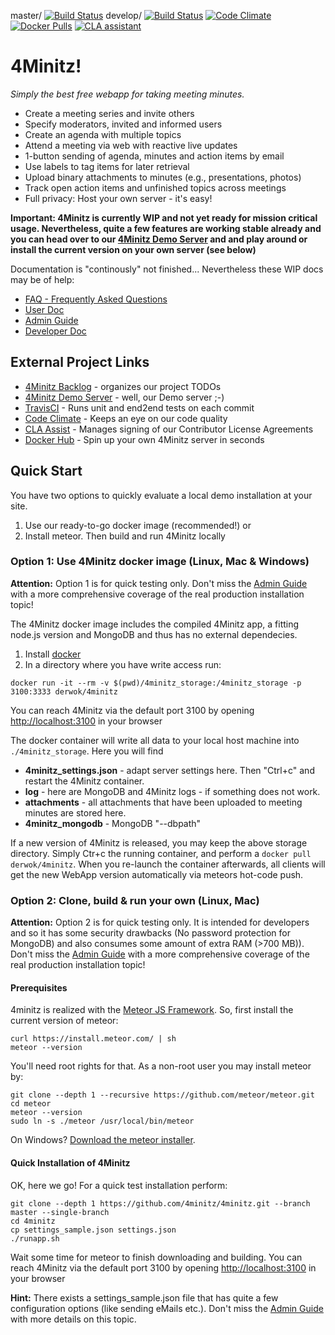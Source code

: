 
master/ [![Build Status](https://travis-ci.org/4minitz/4minitz.svg?branch=master)](https://travis-ci.org/4minitz/4minitz)
develop/ [![Build Status](https://travis-ci.org/4minitz/4minitz.svg?branch=develop)](https://travis-ci.org/4minitz/4minitz)
[![Code Climate](https://codeclimate.com/github/4minitz/4minitz/badges/gpa.svg)](https://codeclimate.com/github/4minitz/4minitz)
[![Docker Pulls](https://img.shields.io/docker/pulls/derwok/4minitz.svg)](https://hub.docker.com/r/derwok/4minitz/)
[![CLA assistant](https://cla-assistant.io/readme/badge/4minitz/4minitz)](https://cla-assistant.io/4minitz/4minitz)


# 4Minitz!

*Simply the best free webapp for taking meeting minutes.*

* Create a meeting series and invite others
* Specify moderators, invited and informed users
* Create an agenda with multiple topics
* Attend a meeting via web with reactive live updates
* 1-button sending of agenda, minutes and action items by email 
* Use labels to tag items for later retrieval
* Upload binary attachments to minutes (e.g., presentations, photos)
* Track open action items and unfinished topics across meetings
* Full privacy: Host your own server - it's easy!

**Important: 4Minitz is currently WIP and not yet ready for mission critical usage. 
Nevertheless, quite a few features are working stable already and you can head over to our
[4Minitz Demo Server](https://www.4minitz.com) and and play around or install the current 
version on your own server (see below)** 

Documentation is "continously" not finished... Nevertheless these WIP docs may be of help:

* [FAQ - Frequently Asked Questions](doc/faq.md)
* [User Doc](doc/user/usermanual.md)
* [Admin Guide](doc/admin/adminguide.md)
* [Developer Doc](doc/developer/developermanual.md)

## External Project Links
* [4Minitz Backlog](https://github.com/4minitz/4minitz/projects/1) - organizes our project TODOs
* [4Minitz Demo Server](https://www.4minitz.com) - well, our Demo server ;-)
* [TravisCI](https://travis-ci.org/4minitz/4minitz) - Runs unit and end2end tests on each commit
* [Code Climate](https://codeclimate.com/github/4minitz/4minitz) - Keeps an eye on our code quality 
* [CLA Assist](https://cla-assistant.io/4minitz/4minitz) - Manages signing of our Contributor License Agreements 
* [Docker Hub](https://hub.docker.com/r/derwok/4minitz/) - Spin up your own 4Minitz server in seconds 



## Quick Start
You have two options to quickly evaluate a local demo 
installation at your site.

1. Use our ready-to-go docker image (recommended!) or
1. Install meteor. Then build and run 4Minitz locally


### Option 1: Use 4Minitz docker image (Linux, Mac & Windows)
**Attention:** Option 1 is for quick testing only.
Don't miss the [Admin Guide](doc/admin/adminguide.md)
with a more comprehensive coverage of the real production
installation topic!

The 4Minitz docker image includes the compiled 4Minitz app, a fitting 
node.js version and MongoDB and thus has no external dependecies.

1. Install [docker](https://docs.docker.com/engine/installation/)
2. In a directory where you have write access run:
```
docker run -it --rm -v $(pwd)/4minitz_storage:/4minitz_storage -p 3100:3333 derwok/4minitz
```
You can reach 4Minitz via the default port 3100 by opening 
[http://localhost:3100](http://localhost:3100) in your browser

The docker container will write all data to your local host
machine into `./4minitz_storage`. Here you will find 
* **4minitz_settings.json** - adapt server settings here. Then "Ctrl+c" 
  and restart the 4Minitz container.
* **log** - here are MongoDB and 4Minitz logs - if something does not work.
* **attachments** - all attachments that have been uploaded
  to meeting minutes are stored here.
* **4minitz_mongodb** - MongoDB "--dbpath"
     
If a new version of 4Minitz is released, you may keep the above storage 
directory. Simply Ctr+c the running container, and perform a `docker pull
derwok/4minitz`. 
When you re-launch the container afterwards, all clients will get 
the new WebApp version automatically via meteors hot-code push.



### Option 2: Clone, build & run your own (Linux, Mac)
**Attention:** Option 2 is for quick testing only.
It is intended for developers and so it has some security drawbacks (No
password protection for MongoDB) and also consumes some amount of extra RAM
(>700 MB)). Don't miss the [Admin Guide](doc/admin/adminguide.md)
with a more comprehensive coverage of the real production installation topic!

#### Prerequisites
4minitz is realized with the [Meteor JS Framework](http://www.meteor.com). So, first install the current version of meteor:

    curl https://install.meteor.com/ | sh
    meteor --version

You'll need root rights for that. As a non-root user you may install
meteor by:

    git clone --depth 1 --recursive https://github.com/meteor/meteor.git
    cd meteor
    meteor --version
    sudo ln -s ./meteor /usr/local/bin/meteor

On Windows? [Download the meteor installer](https://install.meteor.com/windows). 

#### Quick Installation of 4Minitz   
OK, here we go! For a quick test installation perform:

    git clone --depth 1 https://github.com/4minitz/4minitz.git --branch master --single-branch
    cd 4minitz
    cp settings_sample.json settings.json
    ./runapp.sh

Wait some time for meteor to finish downloading and building. 
You can reach 4Minitz via the default port 3100 by opening 
[http://localhost:3100](http://localhost:3100) in your browser

**Hint:** There exists a settings_sample.json file that has quite a few configuration options
(like sending eMails etc.). Don't miss the [Admin Guide](doc/admin/adminguide.md) with more details
 on this topic.
 